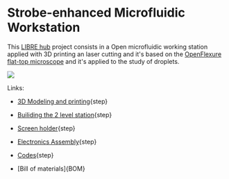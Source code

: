 # Strobe-enhanced Microfluidic Workstation

This  <a href="https://librehub.github.io/" target="_blank">LIBRE hub</a> project consists in a Open microfluidic working station applied with 3D printing an laser cutting and it's based on the <a href="https://rwb27.gitlab.io/openflexure-flat-top-microscope/" target="_blank">OpenFlexure flat-top microscope</a> and it's applied to the study of droplets.

![](images/www.png)

Links:

* [3D Modeling and printing](testpage1.md){step}

* [Builiding the 2 level station](testpage2.md){step}

* [Screen holder](testpage5.md){step}

* [Electronics Assembly](Information.md){step}

* [Codes](testpage3.md){step}

* [Bill of materials]{BOM}